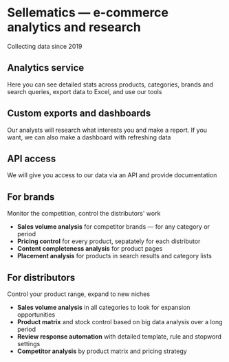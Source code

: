# Sellematics — e-commerce analytics and research

Collecting data since 2019

## Analytics service

Here you can see detailed stats across products, categories, brands and search queries, export data to Excel, and use our tools

## Custom exports and dashboards

Our analysts will research what interests you and make a report. If you want, we can also make a dashboard with refreshing data

## API access

We will give you access to our data via an API and provide documentation

## For brands
Monitor the competition, control the distributors' work
- **Sales volume analysis** for competitor brands — for any category or period
- **Pricing control** for every product, sepatately for each distributor
- **Content completeness analysis** for product pages
- **Placement analysis** for products in search results and category lists

## For distributors
Control your product range, expand to new niches
- **Sales volume analysis** in all categories to look for expansion opportunities
- **Product matrix** and stock control based on big data analysis over a long period
- **Review response automation** with detailed template, rule and stopword settings
- **Competitor analysis** by product matrix and pricing strategy
